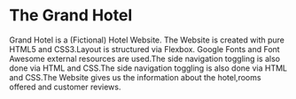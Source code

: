 # The Grand Hotel
Grand Hotel is a (Fictional) Hotel Website. The Website is created with pure HTML5 and CSS3.Layout is structured via Flexbox. Google Fonts and Font Awesome external resources are used.The side navigation toggling is also done via HTML and CSS.The side navigation toggling is also done via HTML and CSS.The Website gives us the information about the hotel,rooms offered and customer reviews.
